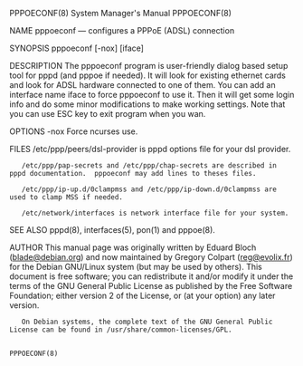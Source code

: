 PPPOECONF(8)                                                                             System Manager's Manual                                                                             PPPOECONF(8)

NAME
       pppoeconf — configures a PPPoE (ADSL) connection

SYNOPSIS
       pppoeconf [-nox]  [iface]

DESCRIPTION
       The  pppoeconf program is user-friendly dialog based setup tool for pppd (and pppoe      if needed). It will look for existing ethernet cards and look for ADSL hardware connected to one of them.
       You can add an interface name iface to force pppoeconf to use it. Then it will get some login info and do some minor modifications to make working settings. Note that you can use ESC key to exit
       program when you wan.

OPTIONS
       -nox      Force ncurses use.

FILES
       /etc/ppp/peers/dsl-provider is pppd options file for your dsl provider.

       /etc/ppp/pap-secrets and /etc/ppp/chap-secrets are described in pppd documentation.  pppoeconf may add lines to theses files.

       /etc/ppp/ip-up.d/0clampmss and /etc/ppp/ip-down.d/0clampmss are used to clamp MSS if needed.

       /etc/network/interfaces is network interface file for your system.

SEE ALSO
       pppd(8), interfaces(5), pon(1) and pppoe(8).

AUTHOR
       This  manual  page  was  originally  written by Eduard Bloch (blade@debian.org) and now maintained by Gregory Colpart (reg@evolix.fr) for the Debian GNU/Linux system (but may be used by others).
       This document is free software; you can redistribute it and/or modify it under the terms of the GNU General Public License as published by the Free Software Foundation; either version 2  of  the
       License, or (at your option) any later version.

       On Debian systems, the complete text of the GNU General Public License can be found in /usr/share/common-licenses/GPL.

                                                                                                                                                                                             PPPOECONF(8)
